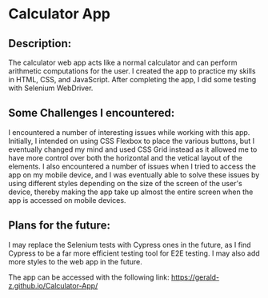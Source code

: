 # Calculator App

## Description:
The calculator web app acts like a normal calculator and can perform arithmetic computations for the user. 
I created the app to practice my skills in HTML, CSS, and JavaScript.
After completing the app, I did some testing with Selenium WebDriver. 

## Some Challenges I encountered:
I encountered a number of interesting issues while working with this app. Initially, I intended on using CSS Flexbox to place the various buttons, 
  but I eventually changed my mind and used CSS Grid instead as it allowed me to have more control over both the horizontal and the vetical layout 
  of the elements. 
I also encountered a number of issues when I tried to access the app on my mobile device, and I was eventually able to solve these issues by using different
  styles depending on the size of the screen of the user's device, thereby making the app take up almost the entire screen when the app is accessed on mobile 
  devices. 

## Plans for the future: 
I may replace the Selenium tests with Cypress ones in the future, as I find Cypress to be a far more efficient testing tool for E2E testing. 
I may also add more styles to the web app in the future.


The app can be accessed with the following link: 
https://gerald-z.github.io/Calculator-App/ 
